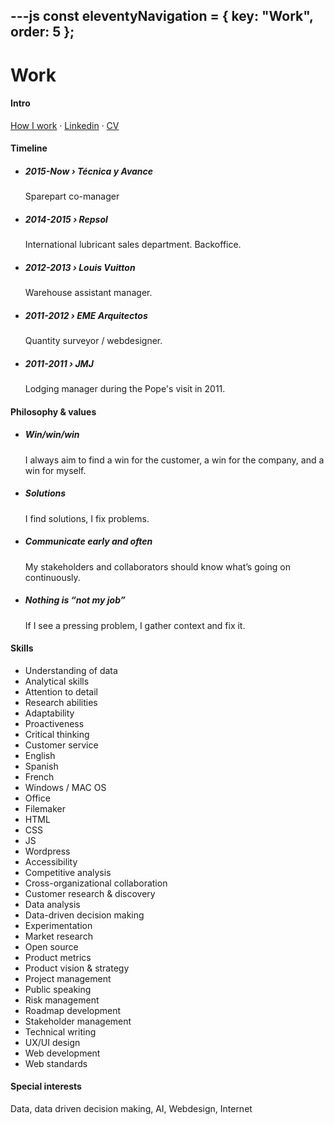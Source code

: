 ---js
const eleventyNavigation = {
	key: "Work",
	order: 5
};
---
# Work

<h4 id="intro"><span>Intro</span></h4>

<a href="https://www.carlosrodrigo.com/how-i-work/">How I work</a> · <a href="https://www.linkedin.com/in/crodrigoturner/">Linkedin</a> · <a href="/cv/">CV</a>

<h4 id="timeline">Timeline</h4>
<ul>
<li><h5>2015-Now › Técnica y Avance</h5>
<p>Sparepart co-manager</p></li>
	<li><h5>2014-2015 › Repsol</h5>
<p>International lubricant sales department. Backoffice.</p></li>
	<li><h5>2012-2013 › Louis Vuitton</h5>
<p>Warehouse assistant manager.</p></li>
	<li><h5>2011-2012 › EME Arquitectos</h5>
<p>Quantity surveyor / webdesigner.</p></li>
	<li><h5>2011-2011 › JMJ</h5>
<p>Lodging manager during the Pope's visit in 2011.</p>
</li>
</ul>

<h4 id="values">Philosophy & values</h4>
<ul>
	<li><h5>Win/win/win</h5>
<p>I always aim to find a win for the customer, a win for the company, and a win for myself.</p></li>
	<li><h5>Solutions</h5>
<p>I find solutions, I fix problems.</p>
</li>
	<li><h5>Communicate early and often</h5> My stakeholders and collaborators should know what’s going on continuously.</li>
	<li><h5>Nothing is “not my job”</h5> If I see a pressing problem, I gather context and fix it.</li>
</ul>

<h4 id="skills">Skills</h4>
<ul class="two">
<li>Understanding of data</li>
<li>Analytical skills </li>
<li>Attention to detail </li>
<li>Research abilities </li>
<li>Adaptability </li>
<li>Proactiveness </li>
<li>Critical thinking</li> 
<li>Customer service</li> 
<li>English </li>
<li>Spanish</li>
<li>French </li>
<li>Windows / MAC OS </li>
<li>Office </li>
<li>Filemaker </li>
<li>HTML</li> 
<li>CSS </li>
<li>JS </li>
<li>Wordpress</li>
<li>Accessibility</li>
<li>Competitive analysis</li>
<li>Cross-organizational collaboration</li>
<li>Customer research & discovery</li>
<li>Data analysis</li>
<li>Data-driven decision making</li>
<li>Experimentation</li>
<li>Market research</li>
<li>Open source</li>
<li>Product metrics</li>
<li>Product vision & strategy</li>
<li>Project management</li>
<li>Public speaking</li>
<li>Risk management</li>
<li>Roadmap development</li>
<li>Stakeholder management</li>
<li>Technical writing</li>
<li>UX/UI design</li>
<li>Web development</li>
<li>Web standards</li>
</ul>

<h4 id="interests">Special interests</h4>
Data, data driven decision making, AI, Webdesign, Internet





